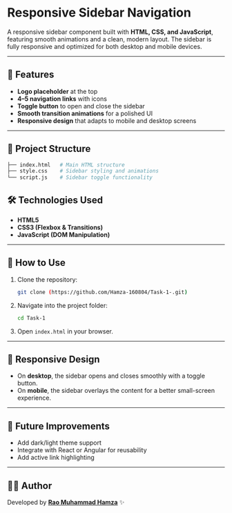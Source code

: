 
# Responsive Sidebar Navigation  

A responsive sidebar component built with **HTML, CSS, and JavaScript**, featuring smooth animations and a clean, modern layout. The sidebar is fully responsive and optimized for both desktop and mobile devices.  

---

## 🚀 Features  
- **Logo placeholder** at the top  
- **4–5 navigation links** with icons  
- **Toggle button** to open and close the sidebar  
- **Smooth transition animations** for a polished UI  
- **Responsive design** that adapts to mobile and desktop screens  

---

## 📂 Project Structure  
```bash
├── index.html   # Main HTML structure
├── style.css    # Sidebar styling and animations
└── script.js    # Sidebar toggle functionality
````

## 🛠️ Technologies Used

* **HTML5**
* **CSS3 (Flexbox & Transitions)**
* **JavaScript (DOM Manipulation)**

---

## 🔧 How to Use

1. Clone the repository:

   ```bash
   git clone (https://github.com/Hamza-160804/Task-1-.git)
   ```
2. Navigate into the project folder:

   ```bash
   cd Task-1
   ```
3. Open `index.html` in your browser.

---

## 📱 Responsive Design

* On **desktop**, the sidebar opens and closes smoothly with a toggle button.
* On **mobile**, the sidebar overlays the content for a better small-screen experience.

---

## 📌 Future Improvements

* Add dark/light theme support
* Integrate with React or Angular for reusability
* Add active link highlighting

---

## 👨‍💻 Author

Developed by **[Rao Muhammad Hamza]((https://www.linkedin.com/in/rao-hamza-920a04246/))** ✨


